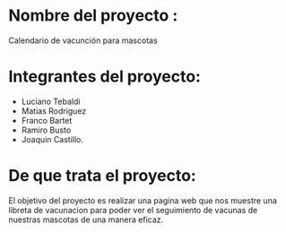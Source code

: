 # Nombre del proyecto : 

Calendario de vacunción para mascotas   

# Integrantes del proyecto:

* Luciano Tebaldi
* Matias Rodriguez
* Franco Bartet
* Ramiro Busto
* Joaquin Castillo. 

# De que trata el proyecto: 

El objetivo del proyecto es realizar una pagina web que nos muestre una libreta de vacunacion para poder ver el seguimiento de vacunas de nuestras mascotas de una manera eficaz.
